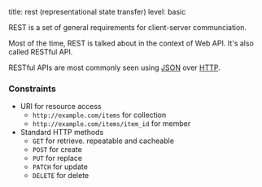 title: rest (representational state transfer)
level: basic

REST is a set of general requirements for client-server communciation.

Most of the time, REST is talked about in the context of Web API. It's also called RESTful API.

RESTful APIs are most commonly seen using [JSON](/json) over [HTTP](/http).

### Constraints

* URI for resource access
    * `http://example.com/items` for collection
    * `http://example.com/items/item_id` for member
* Standard HTTP methods
    * `GET` for retrieve. repeatable and cacheable
    * `POST` for create
    * `PUT` for replace
    * `PATCH` for update
    * `DELETE` for delete
